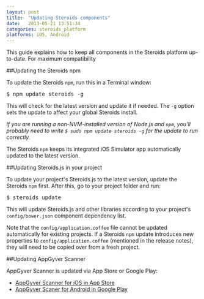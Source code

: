 ```yaml
---
layout: post
title:  "Updating Steroids components"
date:   2013-05-21 13:51:34
categories: steroids_platform
platforms: iOS, Android
---
```


This guide explains how to keep all components in the Steroids platform up-to-date. For maximum compatibility

##Updating the Steroids npm

To update the Steroids `npm`, run this in a Terminal window:

<pre class="terminal">
$ npm update steroids -g
</pre>

This will check for the latest version and update it if needed. The `-g` option sets the update to affect your global Steroids install.

*If you are running a non-NVM-installed version of Node.js and `npm`, you'll probably need to write `$ sudo npm update steroids -g` for the update to run correctly.*

The Steroids `npm` keeps its integrated iOS Simulator app automatically updated to the latest version.

##Updating Steroids.js in your project

To update your project's Steroids.js to the latest version, update the Steroids `npm` first. After this, go to your project folder and run:

<pre class="terminal">
$ steroids update
</pre>

This will update Steroids.js and other libraries according to your project's `config/bower.json` component dependency list.

Note that the `config/application.coffee` file cannot be updated automatically for existing projects. If a Steroids `npm` update introduces new properties to `config/application.coffee` (mentioned in the release notes), they will need to be copied over from a fresh project.

##Updating AppGyver Scanner

AppGyver Scanner is updated via App Store or Google Play:

* [AppGyver Scanner for iOS in App Store][app-store]
* [AppGyver Scaner for Android in Google Play][google-play]

[app-store]: https://itunes.apple.com/app/appgyver-scanner/id575076515?mt=8
[google-play]: https://play.google.com/store/apps/details?id=com.appgyver.android